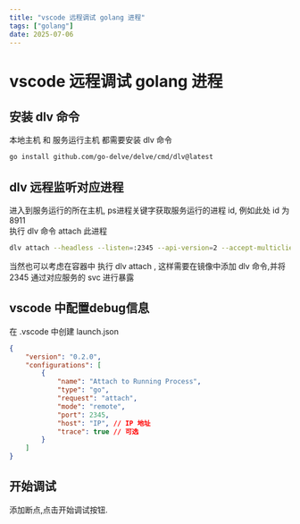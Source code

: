 ```yaml
---
title: "vscode 远程调试 golang 进程"
tags: ["golang"]
date: 2025-07-06
---
```

# vscode 远程调试 golang 进程
## 安装 dlv 命令
本地主机 和 服务运行主机 都需要安装 dlv 命令
```bash
go install github.com/go-delve/delve/cmd/dlv@latest
```

## dlv 远程监听对应进程
进入到服务运行的所在主机, ps进程关键字获取服务运行的进程 id, 例如此处 id 为 8911  
执行 dlv 命令 attach 此进程
```bash
dlv attach --headless --listen=:2345 --api-version=2 --accept-multiclient 8911
```
当然也可以考虑在容器中 执行 dlv attach , 这样需要在镜像中添加 dlv 命令,并将 2345 通过对应服务的 svc 进行暴露  

## vscode 中配置debug信息
在 .vscode 中创建 launch.json
```json
{
    "version": "0.2.0",
    "configurations": [
        {
            "name": "Attach to Running Process",
            "type": "go",
            "request": "attach",
            "mode": "remote",
            "port": 2345,
            "host": "IP", // IP 地址
            "trace": true // 可选
        }
    ]
}
```

## 开始调试
添加断点,点击开始调试按钮.